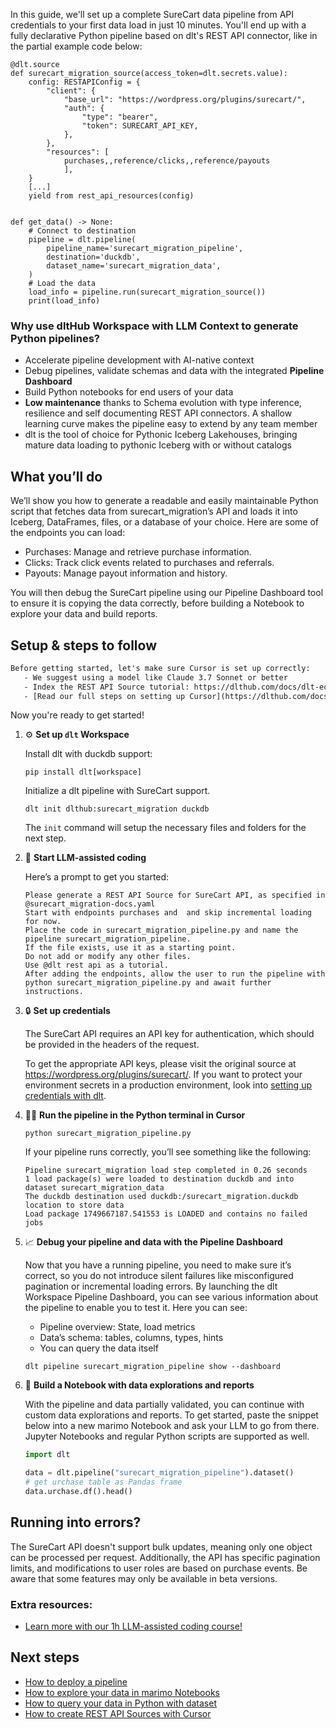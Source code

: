 In this guide, we'll set up a complete SureCart data pipeline from API credentials to your first data load in just 10 minutes. You'll end up with a fully declarative Python pipeline based on dlt's REST API connector, like in the partial example code below:

```python-outcome
@dlt.source
def surecart_migration_source(access_token=dlt.secrets.value):
    config: RESTAPIConfig = {
        "client": {
            "base_url": "https://wordpress.org/plugins/surecart/",
            "auth": {
                "type": "bearer",
                "token": SURECART_API_KEY,
            },
        },
        "resources": [
            purchases,,reference/clicks,,reference/payouts
            ],
    }
    [...]
    yield from rest_api_resources(config)


def get_data() -> None:
    # Connect to destination
    pipeline = dlt.pipeline(
        pipeline_name='surecart_migration_pipeline',
        destination='duckdb',
        dataset_name='surecart_migration_data', 
    )
    # Load the data
    load_info = pipeline.run(surecart_migration_source())
    print(load_info) 
```

### Why use dltHub Workspace with LLM Context to generate Python pipelines?

- Accelerate pipeline development with AI-native context
- Debug pipelines, validate schemas and data with the integrated **Pipeline Dashboard**
- Build Python notebooks for end users of your data
- **Low maintenance** thanks to Schema evolution with type inference, resilience and self documenting REST API connectors. A shallow learning curve makes the pipeline easy to extend by any team member
- dlt is the tool of choice for Pythonic Iceberg Lakehouses, bringing mature data loading to pythonic Iceberg with or without catalogs

## What you’ll do

We’ll show you how to generate a readable and easily maintainable Python script that fetches data from surecart_migration’s API and loads it into Iceberg, DataFrames, files, or a database of your choice. Here are some of the endpoints you can load:

- Purchases: Manage and retrieve purchase information.
- Clicks: Track click events related to purchases and referrals.
- Payouts: Manage payout information and history.

You will then debug the SureCart pipeline using our Pipeline Dashboard tool to ensure it is copying the data correctly, before building a Notebook to explore your data and build reports.

## Setup & steps to follow

```default
Before getting started, let's make sure Cursor is set up correctly:
   - We suggest using a model like Claude 3.7 Sonnet or better
   - Index the REST API Source tutorial: https://dlthub.com/docs/dlt-ecosystem/verified-sources/rest_api/ and add it to context as **@dlt rest api**
   - [Read our full steps on setting up Cursor](https://dlthub.com/docs/dlt-ecosystem/llm-tooling/cursor-restapi#23-configuring-cursor-with-documentation)
```

Now you're ready to get started!

1. ⚙️ **Set up `dlt` Workspace**
    
    Install dlt with duckdb support:
    ```shell
    pip install dlt[workspace]
    ```

    Initialize a dlt pipeline with SureCart support.
    ```shell
    dlt init dlthub:surecart_migration duckdb
    ```

    The `init` command will setup the necessary files and folders for the next step.
    
2. 🤠 **Start LLM-assisted coding**
    
    Here’s a prompt to get you started:
    
    ```prompt
    Please generate a REST API Source for SureCart API, as specified in @surecart_migration-docs.yaml 
    Start with endpoints purchases and  and skip incremental loading for now. 
    Place the code in surecart_migration_pipeline.py and name the pipeline surecart_migration_pipeline. 
    If the file exists, use it as a starting point. 
    Do not add or modify any other files. 
    Use @dlt rest api as a tutorial. 
    After adding the endpoints, allow the user to run the pipeline with python surecart_migration_pipeline.py and await further instructions.
    ```

    
3. 🔒 **Set up credentials** 
    
    The SureCart API requires an API key for authentication, which should be provided in the headers of the request.
    
    To get the appropriate API keys, please visit the original source at https://wordpress.org/plugins/surecart/.
    If you want to protect your environment secrets in a production environment, look into [setting up credentials with dlt](https://dlthub.com/docs/walkthroughs/add_credentials).
    
4. 🏃‍♀️ **Run the pipeline in the Python terminal in Cursor**
    
    ```shell
    python surecart_migration_pipeline.py
    ```
    
    If your pipeline runs correctly, you’ll see something like the following:
    
    ```shell
    Pipeline surecart_migration load step completed in 0.26 seconds
    1 load package(s) were loaded to destination duckdb and into dataset surecart_migration_data
    The duckdb destination used duckdb:/surecart_migration.duckdb location to store data
    Load package 1749667187.541553 is LOADED and contains no failed jobs
    ```
    
5. 📈 **Debug your pipeline and data with the Pipeline Dashboard**

    Now that you have a running pipeline, you need to make sure it’s correct, so you do not introduce silent failures like misconfigured pagination or incremental loading errors. By launching the dlt Workspace Pipeline Dashboard, you can see various information about the pipeline to enable you to test it. Here you can see:
    - Pipeline overview: State, load metrics
    - Data’s schema: tables, columns, types, hints
    - You can query the data itself
    
    ```shell
    dlt pipeline surecart_migration_pipeline show --dashboard
    ```
    
6. 🐍 **Build a Notebook with data explorations and reports**

    With the pipeline and data partially validated, you can continue with custom data explorations and reports. To get started, paste the snippet below into a new marimo Notebook and ask your LLM to go from there. Jupyter Notebooks and regular Python scripts are supported as well.

    
    ```python
    import dlt

   data = dlt.pipeline("surecart_migration_pipeline").dataset()
   # get urchase table as Pandas frame
   data.urchase.df().head()
    ```

## Running into errors?

The SureCart API doesn't support bulk updates, meaning only one object can be processed per request. Additionally, the API has specific pagination limits, and modifications to user roles are based on purchase events. Be aware that some features may only be available in beta versions.

### Extra resources:

- [Learn more with our 1h LLM-assisted coding course!](https://www.youtube.com/watch?v=GGid70rnJuM)

## Next steps

- [How to deploy a pipeline](https://dlthub.com/docs/walkthroughs/deploy-a-pipeline)
- [How to explore your data in marimo Notebooks](https://dlthub.com/docs/general-usage/dataset-access/marimo)
- [How to query your data in Python with dataset](https://dlthub.com/docs/general-usage/dataset-access/dataset)
- [How to create REST API Sources with Cursor](https://dlthub.com/docs/dlt-ecosystem/llm-tooling/cursor-restapi)